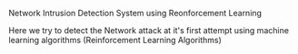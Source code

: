 Network Intrusion Detection System using Reonforcement Learning

Here we try to detect the Network attack at it's first attempt using machine learning algorithms (Reinforcement Learning Algorithms)
